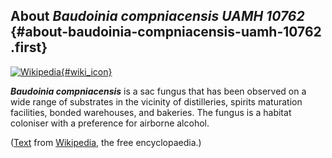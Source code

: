 About *Baudoinia compniacensis UAMH 10762* {#about-baudoinia-compniacensis-uamh-10762 .first}
------------------------------------------

[![Wikipedia](/img/wikipedia_logo_v2_en.png){#wiki_icon}](http://en.wikipedia.org/wiki/Baudoinia_compniacensis)

***Baudoinia compniacensis*** is a sac fungus that has been observed on
a wide range of substrates in the vicinity of distilleries, spirits
maturation facilities, bonded warehouses, and bakeries. The fungus is a
habitat coloniser with a preference for airborne alcohol.

([Text](http://en.wikipedia.org/wiki/Baudoinia_compniacensis) from
[Wikipedia](http://en.wikipedia.org/), the free encyclopaedia.)
